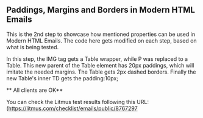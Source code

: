## Paddings, Margins and Borders in Modern HTML Emails

This is the 2nd step to showcase how mentioned properties can be used in Modern HTML Emails. The code here gets modified on each step, based on what is being tested.


In this step, the IMG tag gets a Table wrapper, while P was replaced to a Table. This new parent of the Table element has 20px paddings, which will imitate the needed margins. The Table gets 2px dashed borders. Finally the new Table's inner TD gets the padding:10px;


** All clients are OK**


You can check the Litmus test results following this URL:
(https://litmus.com/checklist/emails/public/8767297